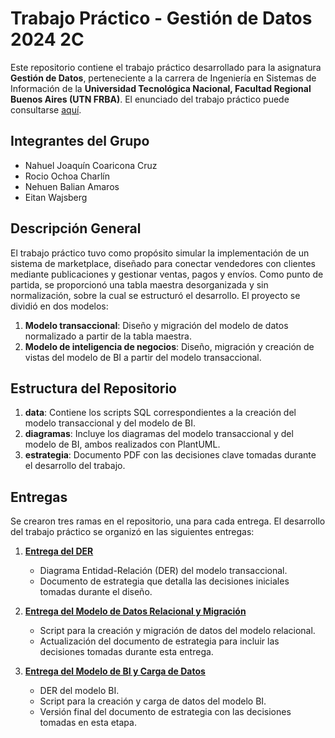 # Trabajo Práctico - Gestión de Datos 2024 2C

Este repositorio contiene el trabajo práctico desarrollado para la asignatura **Gestión de Datos**, perteneciente a la carrera de Ingeniería en Sistemas de Información de la **Universidad Tecnológica Nacional, Facultad Regional Buenos Aires (UTN FRBA)**. El enunciado del trabajo práctico puede consultarse [aquí](<Enunciado.pdf>).

## Integrantes del Grupo

- Nahuel Joaquín Coaricona Cruz  
- Rocio Ochoa Charlín  
- Nehuen Balian Amaros  
- Eitan Wajsberg  

## Descripción General

El trabajo práctico tuvo como propósito simular la implementación de un sistema de marketplace, diseñado para conectar vendedores con clientes mediante publicaciones y gestionar ventas, pagos y envíos. Como punto de partida, se proporcionó una tabla maestra desorganizada y sin normalización, sobre la cual se estructuró el desarrollo. El proyecto se dividió en dos modelos:
1. **Modelo transaccional**: Diseño y migración del modelo de datos normalizado a partir de la tabla maestra.  
2. **Modelo de inteligencia de negocios**: Diseño, migración y creación de vistas del modelo de BI a partir del modelo transaccional.  

## Estructura del Repositorio  

1. **data**: Contiene los scripts SQL correspondientes a la creación del modelo transaccional y del modelo de BI.  
2. **diagramas**: Incluye los diagramas del modelo transaccional y del modelo de BI, ambos realizados con PlantUML.  
3. **estrategia**: Documento PDF con las decisiones clave tomadas durante el desarrollo del trabajo.  

## Entregas

Se crearon tres ramas en el repositorio, una para cada entrega. El desarrollo del trabajo práctico se organizó en las siguientes entregas:  

1. **[Entrega del DER](https://github.com/eitan-wajsberg/tp-gdd-2024-2C/tree/entrega-1)**  
   - Diagrama Entidad-Relación (DER) del modelo transaccional.  
   - Documento de estrategia que detalla las decisiones iniciales tomadas durante el diseño.  

2. **[Entrega del Modelo de Datos Relacional y Migración](https://github.com/eitan-wajsberg/tp-gdd-2024-2C/tree/entrega-2)**  
   - Script para la creación y migración de datos del modelo relacional.  
   - Actualización del documento de estrategia para incluir las decisiones tomadas durante esta entrega.  

3. **[Entrega del Modelo de BI y Carga de Datos](https://github.com/eitan-wajsberg/tp-gdd-2024-2C/tree/entrega-3)**
   - DER del modelo BI.  
   - Script para la creación y carga de datos del modelo BI.  
   - Versión final del documento de estrategia con las decisiones tomadas en esta etapa.  
